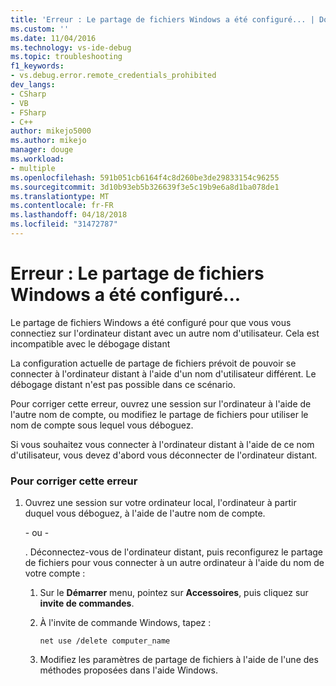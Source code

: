 ```yaml
---
title: 'Erreur : Le partage de fichiers Windows a été configuré... | Documents Microsoft'
ms.custom: ''
ms.date: 11/04/2016
ms.technology: vs-ide-debug
ms.topic: troubleshooting
f1_keywords:
- vs.debug.error.remote_credentials_prohibited
dev_langs:
- CSharp
- VB
- FSharp
- C++
author: mikejo5000
ms.author: mikejo
manager: douge
ms.workload:
- multiple
ms.openlocfilehash: 591b051cb6164f4c8d260be3de29833154c96255
ms.sourcegitcommit: 3d10b93eb5b326639f3e5c19b9e6a8d1ba078de1
ms.translationtype: MT
ms.contentlocale: fr-FR
ms.lasthandoff: 04/18/2018
ms.locfileid: "31472787"
---
```

# <a name="error-windows-file-sharing-has-been-configured"></a>Erreur : Le partage de fichiers Windows a été configuré...
Le partage de fichiers Windows a été configuré pour que vous vous connectiez sur l'ordinateur distant avec un autre nom d'utilisateur. Cela est incompatible avec le débogage distant  
  
 La configuration actuelle de partage de fichiers prévoit de pouvoir se connecter à l'ordinateur distant à l'aide d'un nom d'utilisateur différent. Le débogage distant n'est pas possible dans ce scénario.  
  
 Pour corriger cette erreur, ouvrez une session sur l'ordinateur à l'aide de l'autre nom de compte, ou modifiez le partage de fichiers pour utiliser le nom de compte sous lequel vous déboguez.  
  
 Si vous souhaitez vous connecter à l'ordinateur distant à l'aide de ce nom d'utilisateur, vous devez d'abord vous déconnecter de l'ordinateur distant.  
  
### <a name="to-correct-this-error"></a>Pour corriger cette erreur  
  
1.  Ouvrez une session sur votre ordinateur local, l'ordinateur à partir duquel vous déboguez, à l'aide de l'autre nom de compte.  
  
     - ou -  
  
     . Déconnectez-vous de l'ordinateur distant, puis reconfigurez le partage de fichiers pour vous connecter à un autre ordinateur à l'aide du nom de votre compte :  
  
    1.  Sur le **Démarrer** menu, pointez sur **Accessoires**, puis cliquez sur **invite de commandes**.  
  
    2.  À l'invite de commande Windows, tapez :  
  
         `net use /delete computer_name`  
  
    3.  Modifiez les paramètres de partage de fichiers à l'aide de l'une des méthodes proposées dans l'aide Windows.